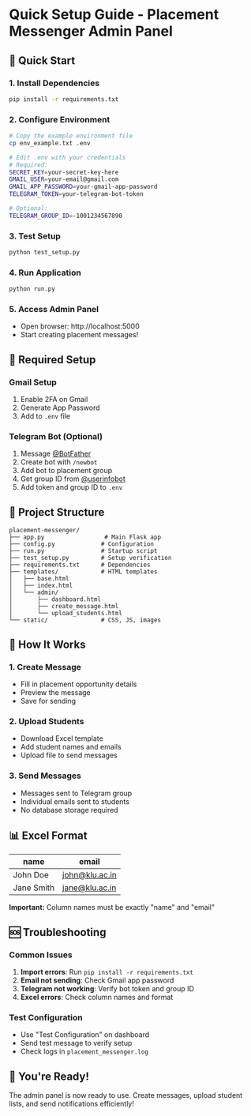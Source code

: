 # Quick Setup Guide - Placement Messenger Admin Panel

## 🚀 Quick Start

### 1. Install Dependencies
```bash
pip install -r requirements.txt
```

### 2. Configure Environment
```bash
# Copy the example environment file
cp env_example.txt .env

# Edit .env with your credentials
# Required:
SECRET_KEY=your-secret-key-here
GMAIL_USER=your-email@gmail.com
GMAIL_APP_PASSWORD=your-gmail-app-password
TELEGRAM_TOKEN=your-telegram-bot-token

# Optional:
TELEGRAM_GROUP_ID=-1001234567890
```

### 3. Test Setup
```bash
python test_setup.py
```

### 4. Run Application
```bash
python run.py
```

### 5. Access Admin Panel
- Open browser: http://localhost:5000
- Start creating placement messages!

## 🔧 Required Setup

### Gmail Setup
1. Enable 2FA on Gmail
2. Generate App Password
3. Add to `.env` file

### Telegram Bot (Optional)
1. Message [@BotFather](https://t.me/botfather)
2. Create bot with `/newbot`
3. Add bot to placement group
4. Get group ID from [@userinfobot](https://t.me/userinfobot)
5. Add token and group ID to `.env`

## 📁 Project Structure
```
placement-messenger/
├── app.py                 # Main Flask app
├── config.py             # Configuration
├── run.py                # Startup script
├── test_setup.py         # Setup verification
├── requirements.txt      # Dependencies
├── templates/            # HTML templates
│   ├── base.html
│   ├── index.html
│   └── admin/
│       ├── dashboard.html
│       ├── create_message.html
│       └── upload_students.html
└── static/               # CSS, JS, images
```

## 🎯 How It Works

### 1. Create Message
- Fill in placement opportunity details
- Preview the message
- Save for sending

### 2. Upload Students
- Download Excel template
- Add student names and emails
- Upload file to send messages

### 3. Send Messages
- Messages sent to Telegram group
- Individual emails sent to students
- No database storage required

## 📊 Excel Format
| name | email |
|------|-------|
| John Doe | john@klu.ac.in |
| Jane Smith | jane@klu.ac.in |

**Important:** Column names must be exactly "name" and "email"

## 🆘 Troubleshooting

### Common Issues
1. **Import errors**: Run `pip install -r requirements.txt`
2. **Email not sending**: Check Gmail app password
3. **Telegram not working**: Verify bot token and group ID
4. **Excel errors**: Check column names and format

### Test Configuration
- Use "Test Configuration" on dashboard
- Send test message to verify setup
- Check logs in `placement_messenger.log`

## 🎉 You're Ready!
The admin panel is now ready to use. Create messages, upload student lists, and send notifications efficiently!